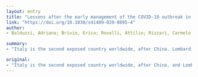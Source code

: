 ```yaml
---
layout: entry
title: "Lessons after the early management of the COVID-19 outbreak in a pediatric transplant and hemato-oncology center embedded within a COVID-19 dedicated hospital in Lombardia, Italy. Estote parati"
link: "https://doi.org/10.1038/s41409-020-0895-4"
author:
- Balduzzi, Adriana; Brivio, Erica; Rovelli, Attilio; Rizzari, Carmelo; Gasperini, Serena; Melzi, Maria Luisa; Conter, Valentino; Biondi, Andrea

summary:
- "Italy is the second exposed country worldwide, after China. Lombardia is the most affected region in Italy, with more than half of the national cases. Preliminary COVID-19 experiences with first Italian pediatric hemato-oncology patients are reported. The few available data regarding pediatrics and specifically hematological patients are discussed. This report is to alert healthcare professionals worldwide to be prepared accordingly. It is hoped to share issues encountered in the first few weeks of the outbreak."

original:
- "Italy is the second exposed country worldwide, after China, and Lombardia is the most affected region in Italy, with more than half of the national cases, with 13% of whom being healthcare professionals. The Clinica Pediatrica Universit?? degli Studi di Milano Bicocca is a general pediatric and hematology oncology and transplant center embedded within the designated COVID-19 general Hospital San Gerardo in Monza, located in Lombardia, Italy. Preventive and control measures specifically undertaken to cope with the emergency within hemato-oncology, transplant, and outpatient unit in the pediatric department have been described. Preliminary COVID-19 experiences with the first Italian pediatric hemato-oncology patients are reported. The few available data regarding pediatrics and specifically hemato-oncological patients are discussed. The purpose of this report is to share pediatric hemato-oncology issues encountered in the first few weeks of the COVID-19 outbreak in Italy and to alert healthcare professionals worldwide to be prepared accordingly."
---
```


